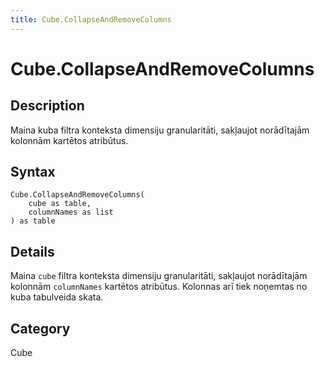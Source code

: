 ```yaml
---
title: Cube.CollapseAndRemoveColumns
---
```


# Cube.CollapseAndRemoveColumns


## Description

Maina kuba filtra konteksta dimensiju granularitāti, sakļaujot norādītajām kolonnām kartētos atribūtus.


## Syntax

```powerquery
Cube.CollapseAndRemoveColumns(
    cube as table,
    columnNames as list
) as table
```


## Details

Maina <code>cube</code> filtra konteksta dimensiju granularitāti, sakļaujot norādītajām kolonnām <code>columnNames</code> kartētos atribūtus. Kolonnas arī tiek noņemtas no kuba tabulveida skata.



## Category
Cube
